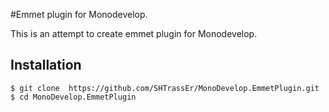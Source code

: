 #Emmet plugin for Monodevelop.

This is an attempt to create emmet plugin for Monodevelop.

## Installation

    $ git clone  https://github.com/SHTrassEr/MonoDevelop.EmmetPlugin.git
    $ cd MonoDevelop.EmmetPlugin

